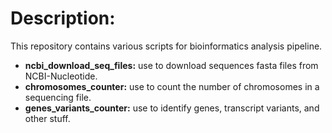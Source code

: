 # Description:

This repository contains various scripts for bioinformatics analysis pipeline.

* **ncbi_download_seq_files:** use to download sequences fasta files from NCBI-Nucleotide.
* **chromosomes_counter:** use to count the number of chromosomes in a sequencing file.
* **genes_variants_counter:** use to identify genes, transcript variants, and other stuff.
